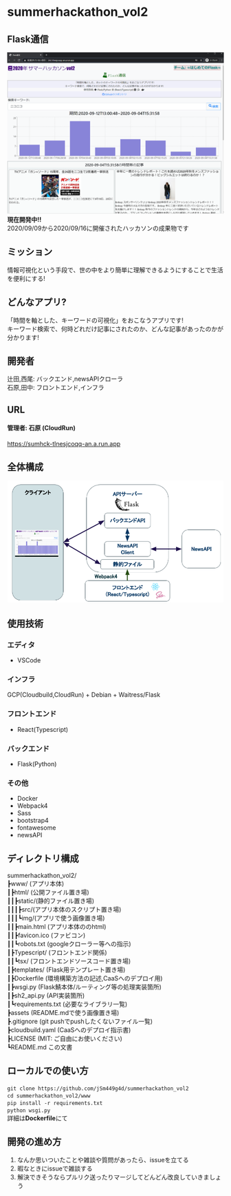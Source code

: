 # summerhackathon_vol2  
## Flask通信  
![](https://github.com/jSm449g4d/summerhackathon_vol2/blob/develop/assets/tops.png)
**現在開発中!!**  
2020/09/09から2020/09/16に開催されたハッカソンの成果物です  

## ミッション
情報可視化という手段で、世の中をより簡単に理解できるようにすることで生活を便利にする!  

## どんなアプリ?
「時間を軸とした、キーワードの可視化」をおこなうアプリです!  
キーワード検索で、何時どれだけ記事にされたのか、どんな記事があったのかが分かります!  

## 開発者
辻田,西尾: バックエンド,newsAPIクローラ  
石原,田中: フロントエンド,インフラ  

## URL
#### 管理者: 石原 (CloudRun)
https://sumhck-tlnesjcoqq-an.a.run.app

## 全体構成
![](https://github.com/jSm449g4d/summerhackathon_vol2/blob/develop/assets/overview.png)

## 使用技術
### エディタ
- VSCode
### インフラ
GCP(Cloudbuild,CloudRun) + Debian + Waitress/Flask
### フロントエンド
- React(Typescript)
### バックエンド
- Flask(Python)
### その他
- Docker
- Webpack4
- Sass
- bootstrap4
- fontawesome
- newsAPI

## ディレクトリ構成
summerhackathon_vol2/  
┣www/ (アプリ本体)  
┃┣html/ (公開ファイル置き場)  
┃┃┣static/(静的ファイル置き場)  
┃┃┃┣src/(アプリ本体のスクリプト置き場)  
┃┃┃┗img/(アプリで使う画像置き場)  
┃┃┣main.html (アプリ本体ののhtml)  
┃┃┣favicon.ico (ファビコン)  
┃┃┗robots.txt (googleクローラー等への指示)  
┃┣Typescript/ (フロントエンド関係)  
┃┃┗tsx/ (フロントエンドソースコード置き場)  
┃┣templates/ (Flask用テンプレート置き場)  
┃┣Dockerfile (環境構築方法の記述,CaaSへのデプロイ用)  
┃┣wsgi.py (Flask鯖本体/ルーティング等の処理実装箇所)  
┃┣sh2_api.py (API実装箇所)  
┃┗requirements.txt (必要なライブラリ一覧)  
┣assets (README.mdで使う画像置き場)  
┣.gitignore (git pushでpushしたくないファイル一覧)  
┣cloudbuild.yaml (CaaSへのデプロイ指示書)  
┣LICENSE (MIT: ご自由にお使いください)  
┗README.md この文書  


## ローカルでの使い方
`git clone https://github.com/jSm449g4d/summerhackathon_vol2`  
`cd summerhackathon_vol2/www`  
`pip install -r requirements.txt`  
`python wsgi.py`  
詳細は**Dockerfile**にて  

## 開発の進め方
1. なんか思いついたことや雑談や質問があったら、issueを立てる  
2. 暇なときにissueで雑談する  
3. 解決できそうならプルリク送ったりマージしてどんどん改良していきましょう  

